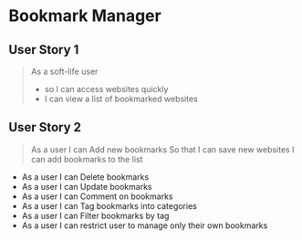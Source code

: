 # Bookmark Manager

## User Story 1
> As a soft-life user
> - so I can access websites quickly
> - I can view a list of bookmarked websites

## User Story 2
> As a user I can Add new bookmarks
> So that I can save new websites
> I can add bookmarks to the list
- As a user I can Delete bookmarks
- As a user I can Update bookmarks
- As a user I can Comment on bookmarks
- As a user I can Tag bookmarks into categories
- As a user I can Filter bookmarks by tag
- As a user I can restrict user to manage only their own bookmarks

